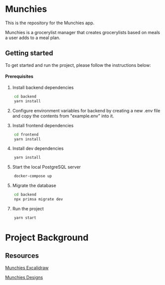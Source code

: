 # Munchies

This is the repository for the Munchies app.

Munchies is a grocerylist manager that creates grocerylists based on meals a user adds to a meal plan.

## Getting started

To get started and run the project, please follow the instructions below:

#### Prerequisites

1. Install backend dependencies

```sh
    cd backend
    yarn install
```

2. Configure environment variables for backend by creating a new .env file and copy the contents from "example.env" into it.

3. Install frontend dependencies

```sh
    cd frontend
    yarn install
```

4. Install dev dependencies

```sh
    yarn install
```

5. Start the local PostgreSQL server

```sh
    docker-compose up
```

5. Migrate the database

```sh
    cd backend
    npx primsa migrate dev
```

7. Run the project

```sh
    yarn start
```

# Project Background

## Resources

[Munchies Excalidraw](https://excalidraw.com/#room=e998cabfbf01faf8acab,mWa_eAFRChdOhvC0aXwrWA "Munchies Excalidraw")

[Munchies Designs](https://www.figma.com/file/bVzBBkR9jTt2w1SlU1xf47/Untitled?node-id=0%3A1 "Munchies Designs")
